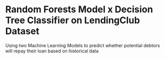 # Random Forests Model x Decision Tree Classifier on LendingClub Dataset
 Using two Machine Learning Models to predict whether potential debtors will repay their loan based on historical data
